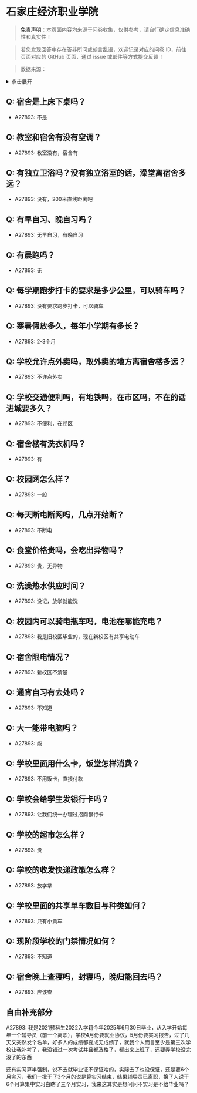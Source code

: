 # 石家庄经济职业学院

> [免责声明](https://colleges.chat/#_3)：本页面内容均来源于问卷收集，仅供参考，请自行确定信息准确性和真实性！

> 若您发现回答中存在答非所问或胡言乱语，欢迎记录对应的问卷 ID，前往页面对应的 GitHub 页面，通过 issue 或邮件等方式提交反馈！

> 数据来源：

<details><summary>点击展开</summary>
<ul>
<li>A27893: 匿名 (2025 年 05 月)</li>
</ul>
</details>

## Q: 宿舍是上床下桌吗？

- A27893: 不是

## Q: 教室和宿舍有没有空调？

- A27893: 教室没有，宿舍有

## Q: 有独立卫浴吗？没有独立浴室的话，澡堂离宿舍多远？

- A27893: 没有，200米直线距离吧

## Q: 有早自习、晚自习吗？

- A27893: 无早自习，有晚自习

## Q: 有晨跑吗？

- A27893: 无

## Q: 每学期跑步打卡的要求是多少公里，可以骑车吗？

- A27893: 没有要求跑步打卡，可以骑车

## Q: 寒暑假放多久，每年小学期有多长？

- A27893: 2-3个月

## Q: 学校允许点外卖吗，取外卖的地方离宿舍楼多远？

- A27893: 不许点外卖

## Q: 学校交通便利吗，有地铁吗，在市区吗，不在的话进城要多久？

- A27893: 不便利，在郊区

## Q: 宿舍楼有洗衣机吗？

- A27893: 有

## Q: 校园网怎么样？

- A27893: 一般

## Q: 每天断电断网吗，几点开始断？

- A27893: 不断电

## Q: 食堂价格贵吗，会吃出异物吗？

- A27893: 贵，无异物

## Q: 洗澡热水供应时间？

- A27893: 没记，放学就能洗

## Q: 校园内可以骑电瓶车吗，电池在哪能充电？

- A27893: 我是旧校区毕业的，现在新校区有共享电动车

## Q: 宿舍限电情况？

- A27893: 新校区不清楚

## Q: 通宵自习有去处吗？

- A27893: 不知道

## Q: 大一能带电脑吗？

- A27893: 能

## Q: 学校里面用什么卡，饭堂怎样消费？

- A27893: 不用饭卡，直接付款

## Q: 学校会给学生发银行卡吗？

- A27893: 让我们统一办理过招商银行卡

## Q: 学校的超市怎么样？

- A27893: 贵

## Q: 学校的收发快递政策怎么样？

- A27893: 放学拿

## Q: 学校里面的共享单车数目与种类如何？

- A27893: 只有小黄车

## Q: 现阶段学校的门禁情况如何？

- A27893: 不知道

## Q: 宿舍晚上查寝吗，封寝吗，晚归能回去吗？

- A27893: 应该查

## 自由补充部分

A27893: 我是2021预科生2022入学籍今年2025年6月30日毕业，从入学开始每年一个辅导员（前一个离职），学校4月份要就业协议，5月份要实习报告，过了几天又突然发个名单，好多人的成绩都变成无成绩了，就我个人而言至少是第三次学校让我补考了，我没错过一次考试并且都及格了，都出来上班了，还要弄学校没完没了的东西

还有实习算半强制，说不去就毕业证不保证啥的，实际去了也没保证，还是要6个月实习，我们一批干了3个月的说是算实习结束，结果辅导员已离职，换了人说干6个月算集中实习白瞎了三个月实习，我来这其实是想问问不实习是不给毕业吗？